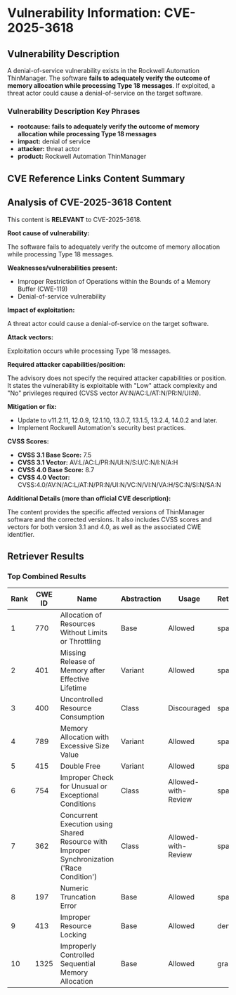 # Vulnerability Information: CVE-2025-3618

## Vulnerability Description
A denial-of-service vulnerability exists in the Rockwell Automation ThinManager. The software **fails to adequately verify the outcome of memory allocation while processing Type 18 messages**. If exploited, a threat actor could cause a denial-of-service on the target software.

### Vulnerability Description Key Phrases
- **rootcause:** **fails to adequately verify the outcome of memory allocation while processing Type 18 messages**
- **impact:** denial of service
- **attacker:** threat actor
- **product:** Rockwell Automation ThinManager

## CVE Reference Links Content Summary
## Analysis of CVE-2025-3618 Content

This content is **RELEVANT** to CVE-2025-3618.

**Root cause of vulnerability:**

The software fails to adequately verify the outcome of memory allocation while processing Type 18 messages.

**Weaknesses/vulnerabilities present:**

*   Improper Restriction of Operations within the Bounds of a Memory Buffer (CWE-119)
*   Denial-of-service vulnerability

**Impact of exploitation:**

A threat actor could cause a denial-of-service on the target software.

**Attack vectors:**

Exploitation occurs while processing Type 18 messages.

**Required attacker capabilities/position:**

The advisory does not specify the required attacker capabilities or position. It states the vulnerability is exploitable with "Low" attack complexity and "No" privileges required (CVSS vector AV:N/AC:L/AT:N/PR:N/UI:N).

**Mitigation or fix:**

*   Update to v11.2.11, 12.0.9, 12.1.10, 13.0.7, 13.1.5, 13.2.4, 14.0.2 and later.
*   Implement Rockwell Automation's security best practices.

**CVSS Scores:**

*   **CVSS 3.1 Base Score:** 7.5
*   **CVSS 3.1 Vector:** AV:L/AC:L/PR:N/UI:N/S:U/C:N/I:N/A:H
*   **CVSS 4.0 Base Score:** 8.7
*   **CVSS 4.0 Vector:** CVSS:4.0/AV:N/AC:L/AT:N/PR:N/UI:N/VC:N/VI:N/VA:H/SC:N/SI:N/SA:N

**Additional Details (more than official CVE description):**

The content provides the specific affected versions of ThinManager software and the corrected versions. It also includes CVSS scores and vectors for both version 3.1 and 4.0, as well as the associated CWE identifier.

## Retriever Results

### Top Combined Results

| Rank | CWE ID | Name | Abstraction | Usage  | Retrievers | Individual Scores |
|------|--------|------|-------------|-------|------------|-------------------|
| 1 | 770 | Allocation of Resources Without Limits or Throttling | Base | Allowed | sparse | 0.347 |
| 2 | 401 | Missing Release of Memory after Effective Lifetime | Variant | Allowed | sparse | 0.344 |
| 3 | 400 | Uncontrolled Resource Consumption | Class | Discouraged | sparse | 0.331 |
| 4 | 789 | Memory Allocation with Excessive Size Value | Variant | Allowed | sparse | 0.331 |
| 5 | 415 | Double Free | Variant | Allowed | sparse | 0.312 |
| 6 | 754 | Improper Check for Unusual or Exceptional Conditions | Class | Allowed-with-Review | sparse | 0.311 |
| 7 | 362 | Concurrent Execution using Shared Resource with Improper Synchronization ('Race Condition') | Class | Allowed-with-Review | sparse | 0.305 |
| 8 | 197 | Numeric Truncation Error | Base | Allowed | sparse | 0.304 |
| 9 | 413 | Improper Resource Locking | Base | Allowed | dense | 0.545 |
| 10 | 1325 | Improperly Controlled Sequential Memory Allocation | Base | Allowed | graph | 0.003 |

